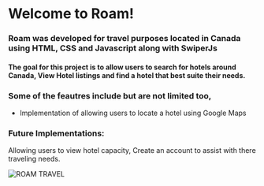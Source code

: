 # Welcome to Roam!
### Roam was developed for travel purposes located in Canada using HTML, CSS and Javascript along with SwiperJs
#### The goal for this project is to allow users to search for hotels around Canada, View Hotel listings and find a hotel that best suite their needs.

### Some of the feautres include but are not limited too,
- Implementation of allowing users to locate a hotel using Google Maps
### Future Implementations:
Allowing users to view hotel capacity, Create an account to assist with there traveling needs.

![ROAM TRAVEL](https://github.com/DanielsWebDevelopment/MERN-SpeakFree/assets/129445203/e3334708-752b-4b0b-b18d-d8bee4dfb6e2)
